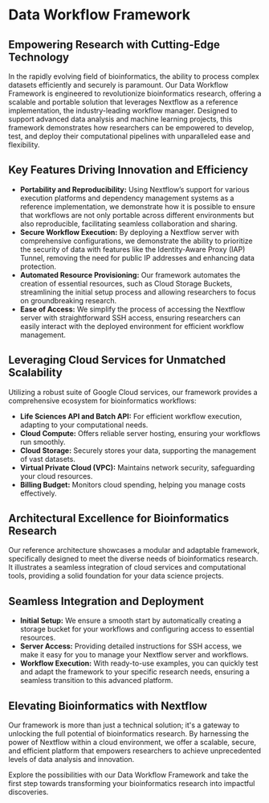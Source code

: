 # Data Workflow Framework

## Empowering Research with Cutting-Edge Technology

In the rapidly evolving field of bioinformatics, the ability to process complex datasets efficiently and securely is paramount. Our Data Workflow Framework is engineered to revolutionize bioinformatics research, offering a scalable and portable solution that leverages Nextflow as a reference implementation, the industry-leading workflow manager. Designed to support advanced data analysis and machine learning projects, this framework demonstrates how researchers can be empowered to develop, test, and deploy their computational pipelines with unparalleled ease and flexibility.

## Key Features Driving Innovation and Efficiency

- **Portability and Reproducibility:** Using Nextflow’s support for various execution platforms and dependency management systems as a reference implementation, we demonstrate how it is possible to ensure that  workflows are not only portable across different environments but also reproducible, facilitating seamless collaboration and sharing.
- **Secure Workflow Execution:** By deploying a Nextflow server with comprehensive configurations, we demonstrate the ability to prioritize the security of data with features like the Identity-Aware Proxy (IAP) Tunnel, removing the need for public IP addresses and enhancing data protection.
- **Automated Resource Provisioning:** Our framework automates the creation of essential resources, such as Cloud Storage Buckets, streamlining the initial setup process and allowing researchers to focus on groundbreaking research.
- **Ease of Access:** We simplify the process of accessing the Nextflow server with straightforward SSH access, ensuring researchers can easily interact with the deployed environment for efficient workflow management.

## Leveraging Cloud Services for Unmatched Scalability

Utilizing a robust suite of Google Cloud services, our framework provides a comprehensive ecosystem for bioinformatics workflows:

- **Life Sciences API and Batch API:** For efficient workflow execution, adapting to your computational needs.
- **Cloud Compute:** Offers reliable server hosting, ensuring your workflows run smoothly.
- **Cloud Storage:** Securely stores your data, supporting the management of vast datasets.
- **Virtual Private Cloud (VPC):** Maintains network security, safeguarding your cloud resources.
- **Billing Budget:** Monitors cloud spending, helping you manage costs effectively.

## Architectural Excellence for Bioinformatics Research

Our reference architecture showcases a modular and adaptable framework, specifically designed to meet the diverse needs of bioinformatics research. It illustrates a seamless integration of cloud services and computational tools, providing a solid foundation for your data science projects.

## Seamless Integration and Deployment

- **Initial Setup:** We ensure a smooth start by automatically creating a storage bucket for your workflows and configuring access to essential resources.
- **Server Access:** Providing detailed instructions for SSH access, we make it easy for you to manage your Nextflow server and workflows.
- **Workflow Execution:** With ready-to-use examples, you can quickly test and adapt the framework to your specific research needs, ensuring a seamless transition to this advanced platform.

## Elevating Bioinformatics with Nextflow

Our framework is more than just a technical solution; it's a gateway to unlocking the full potential of bioinformatics research. By harnessing the power of Nextflow within a cloud environment, we offer a scalable, secure, and efficient platform that empowers researchers to achieve unprecedented levels of data analysis and innovation.

Explore the possibilities with our Data Workflow Framework and take the first step towards transforming your bioinformatics research into impactful discoveries.
